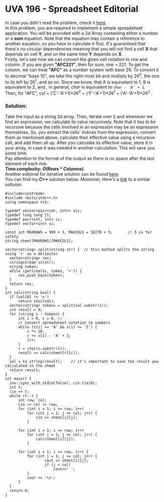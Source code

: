 # UVA 196 - Spreadsheet Editorial

In case you didn't read the problem, check it [here](https://onlinejudge.org/index.php?option=com_onlinejudge&Itemid=8&page=show_problem&problem=132).  
In this problem, you are required to implement a simple spreadsheet application. You will be provided with a 2d Array containing either a number or a **sum** equation. Note that the equation may contain a reference to another equation, so you have to calculate it first. It's guaranteed that there's no circular dependencies meaning that you will not find a cell **X** that depends on cell **Y**, and on the same time **Y** depends on **X**.  
Firstly, let's see how we can convert the given cell notation to row and column. If you are given **"AFC221"**, then for sure, row = 221. To get the column, we can treat **"AFC"** as a number system with base 26. To convert it to decimal "base 10", we take the right-most bit and multiply by 26<sup>0</sup>, the one to its left by 26<sup>1</sup>, and so on. Since we know, that A is equivalent to 1, B is equivalent to 2, and , in general, *char* is equivalent to 
``` char - 'A' + 1 ```.  
Then, for "AFC", col = ('C'-'A'+1)\*26<sup>0</sup> + ('F'-'A'+1)\*26<sup>1</sup> + ('A'-'A'+1)*26<sup>2</sup> .  

### Solution:
  Take the input as a string 2d array. Then, iterate over it and whenever we find an *expression*, we calculate its value recursively. Note that it has to be recursive because the cells involved in an expression may be an expression themselves. So, you extract the cells' indices from the expression, convert them as mentioned above, calculate their effective value using a recursive call, and add them all up. After you calculate its effective value, store it in your array, in case it was needed in another calculation. This will save you some time.  
Pay attention to the format of the output as there is no space after the last element of each row.  
  **Time complexity:**  ***O(Rows \* Columns)***.  
Another editorial for iterative solution can be found [here](https://algorithmist.com/wiki/UVa_196_-_Spreadsheet).  
You can find my ***C++*** solution below. Moreover, Here's a [link](https://github.com/kalex1994/UVA/blob/master/196.cpp) to a similar soltuion.  
  
  ``` 
#include<iostream>
#include <bits/stdc++.h>
using namespace std;

typedef vector<pair<int, int>> vii;
typedef long long ll;
typedef pair<int, int> ii;
typedef vector<int> vi;

const int MAXROWS = 999 + 5, MAXCOLS = 18278 + 5;		// 5 is for safety
string sheet[MAXROWS][MAXCOLS];

vector<string> split(string str) {	// this method splits the string using '+' as a delimiter
	vector<string> res;
	stringstream ss(str);
	string token;
	while (getline(ss, token, '+')) {
		res.push_back(token);
	}
	return res;
}
int calc(string &val) {
	if (val[0] != '=')
		return stoi(val);
	vector<string> tokens = split(val.substr(1));
	int result = 0;
	for (string s : tokens) {
		int i = 0, c = 0, r;
		// Convert spreadsheet notation to numbers
		while (s[i] >= 'A' && s[i] <= 'Z') {
			c *= 26;
			c += s[i] - 'A' + 1;
			i++;
		}
		r = stoi(s.substr(i));
		result += calc(sheet[r][c]);
	}
	val = to_string(result);	// it's important to save the result you calculated in the sheet
	return result;
}
int main() {
	ios::sync_with_stdio(false), cin.tie(0);
	int t;
	cin >> t;
	while (t--) {
		int row, col;
		cin >> col >> row;
		for (int i = 1; i <= row; i++)
			for (int j = 1; j <= col; j++) {
				cin >> sheet[i][j];
			}

		for (int i = 1; i <= row; i++)
			for (int j = 1; j <= col; j++) {
				calc(sheet[i][j]);
			}

		for (int i = 1; i <= row; i++) {
			for (int j = 1; j <= col; j++) {
					cout << sheet[i][j];
					if (j < col)
						cout<<' ';
			}
			cout << '\n';
		}
	}
	return 0;
}
```
